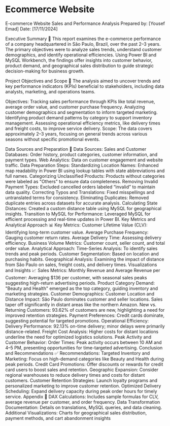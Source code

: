 # Ecommerce Website 

E-commerce Website Sales and Performance Analysis
Prepared by: [Yousef Emad]
Date: [17/11/2024]

Executive Summary 📝
This report examines the e-commerce performance of a company headquartered in São Paulo, Brazil, over the past 2–3 years. The primary objectives were to analyze sales trends, understand customer demographics, and identify operational efficiencies. Using Power BI and MySQL Workbench, the findings offer insights into customer behavior, product demand, and geographical sales distribution to guide strategic decision-making for business growth.

Project Objectives and Scope 🎯
The analysis aimed to uncover trends and key performance indicators (KPIs) beneficial to stakeholders, including data analysts, marketing, and operations teams.

Objectives:
Tracking sales performance through KPIs like total revenue, average order value, and customer purchase frequency.
Analyzing customer demographics and segmentation to inform targeted marketing.
Identifying product demand patterns by category to support inventory management.
Assessing operational efficiency metrics, like delivery times and freight costs, to improve service delivery.
Scope:
The data covers approximately 2–3 years, focusing on general trends across various seasons without specific promotional events.

Data Sources and Preparation 📂
Data Sources:
Sales and Customer Databases: Order history, product categories, customer information, and payment types.
Web Analytics: Data on customer engagement and website traffic.
Data Preparation Steps:
Standardizing Location Names: Enhanced map readability in Power BI using lookup tables with state abbreviations and full names.
Categorizing Unclassified Products: Products without categories were labeled as "Others" to ensure data completeness.
Removing Invalid Payment Types: Excluded cancelled orders labeled “invalid” to maintain data quality.
Correcting Typos and Translations: Fixed misspellings and untranslated terms for consistency.
Eliminating Duplicates: Removed duplicate entries across datasets for accurate analysis.
Calculating State Distances: Created a custom distance table using MySQL for geographical insights.
Transition to MySQL for Performance: Leveraged MySQL for efficient processing and real-time updates in Power BI.
Key Metrics and Analytical Approach 📊
Key Metrics:
Customer Lifetime Value (CLV): Identifying long-term customer value.
Average Purchase Frequency: Gauging customer return rates.
Average Delivery Time: Assessing delivery efficiency.
Business Volume Metrics: Customer count, seller count, and total order value.
Analytical Approach:
Time-Series Analysis: To identify sales trends and peak periods.
Customer Segmentation: Based on location and purchasing habits.
Geographical Analysis: Examining the impact of distance from São Paulo on sales, freight costs, and delivery times.
Visualizations and Insights 📈
Sales Metrics:
Monthly Revenue and Average Revenue per Customer: Averaging $136 per customer, with seasonal sales peaks suggesting high-return advertising periods.
Product Category Demand: "Beauty and Health" emerged as the top category, guiding inventory and marketing strategies.
Customer Demographics:
Customer Location and Distance Impact: São Paulo dominates customer and seller locations. Sales taper off significantly in distant areas like the northern Amazon.
New vs. Returning Customers: 93.62% of customers are new, highlighting a need for improved retention strategies.
Payment Preferences: Credit cards dominate, suggesting potential for targeted promotions.
Operational Efficiency:
Delivery Performance: 92.13% on-time delivery; minor delays were primarily distance-related.
Freight Cost Analysis: Higher costs for distant locations underline the need for optimized logistics solutions.
Peak Activity and Customer Behavior:
Order Times: Peak activity occurs between 10 AM and 4–5 PM, presenting opportunities for time-targeted advertising.
Conclusion and Recommendations ✅
Recommendations:
Targeted Inventory and Marketing: Focus on high-demand categories like Beauty and Health during peak periods.
Credit Card Promotions: Offer discounts or rewards for credit card users to boost sales and retention.
Geographic Expansion: Consider regional warehouses to reduce delivery times and costs for distant customers.
Customer Retention Strategies: Launch loyalty programs and personalized marketing to improve customer retention.
Optimized Delivery Scheduling: Expand delivery capacity during peak order hours for timely service.
Appendix 📂
DAX Calculations: Includes sample formulas for CLV, average revenue per customer, and order frequency.
Data Transformation Documentation: Details on translations, MySQL queries, and data cleaning.
Additional Visualizations: Charts for geographical sales distribution, payment methods, and cart abandonment insights







